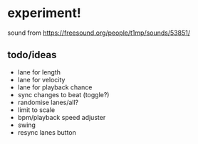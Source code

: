 # experiment!

sound from https://freesound.org/people/t1mp/sounds/53851/

## todo/ideas

- lane for length
- lane for velocity
- lane for playback chance
- sync changes to beat (toggle?)
- randomise lanes/all?
- limit to scale
- bpm/playback speed adjuster
- swing
- resync lanes button
